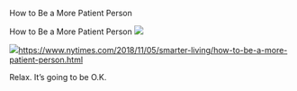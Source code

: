 How to Be a More Patient Person

How to Be a More Patient Person
![](../_resources/4d0e6a2b7a313fef542abf31f44c6584.png)

![](../_resources/4bf96cb6a1093748bf5b3c429accb9b4.png)https://www.nytimes.com/2018/11/05/smarter-living/how-to-be-a-more-patient-person.html

Relax. It’s going to be O.K.